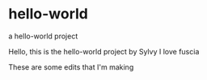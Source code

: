 # hello-world
a hello-world project


Hello, this is the hello-world project by Sylvy
I love fuscia


These are some edits that I'm making
